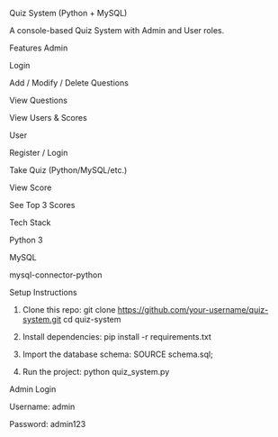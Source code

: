 Quiz System (Python + MySQL)

A console-based Quiz System with Admin and User roles.

Features
Admin

Login

Add / Modify / Delete Questions

View Questions

View Users & Scores

User

Register / Login

Take Quiz (Python/MySQL/etc.)

View Score

See Top 3 Scores

Tech Stack

Python 3

MySQL

mysql-connector-python

Setup Instructions
1. Clone this repo:
git clone https://github.com/your-username/quiz-system.git
cd quiz-system

2. Install dependencies:
pip install -r requirements.txt

3. Import the database schema:
SOURCE schema.sql;

4. Run the project:
python quiz_system.py

Admin Login

Username: admin

Password: admin123